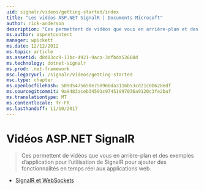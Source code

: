 ```yaml
---
uid: signalr/videos/getting-started/index
title: "Les vidéos ASP.NET SignalR | Documents Microsoft"
author: rick-anderson
description: "Ces permettent de vidéos que vous en arrière-plan et des exemples d’application pour l’utilisation de SignalR pour ajouter des fonctionnalités en temps réel aux applications web."
ms.author: aspnetcontent
manager: wpickett
ms.date: 12/12/2012
ms.topic: article
ms.assetid: d8d03cc9-13bc-4921-9aca-3dfbda53660d
ms.technology: dotnet-signalr
ms.prod: .net-framework
msc.legacyurl: /signalr/videos/getting-started
msc.type: chapter
ms.openlocfilehash: 509d5475650e758960da3116b53cd21c0b628edf
ms.sourcegitcommit: 9a9483aceb34591c97451997036a9120c3fe2baf
ms.translationtype: MT
ms.contentlocale: fr-FR
ms.lasthandoff: 11/10/2017
---
```

<a name="aspnet-signalr-videos"></a>Vidéos ASP.NET SignalR
====================
> Ces permettent de vidéos que vous en arrière-plan et des exemples d’application pour l’utilisation de SignalR pour ajouter des fonctionnalités en temps réel aux applications web.


- [SignalR et WebSockets](signalr-and-web-sockets.md)
